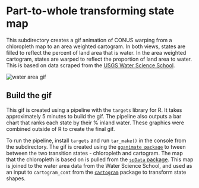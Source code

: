 # Part-to-whole transforming state map
This subdirectory creates a gif animation of CONUS warping from a chloropleth map to an area weighted cartogram. In both views, states are filled to reflect the percent of land area that is water. In the area weighted cartogram, states are warped to reflect the proportion of land area to water. This is based on data scraped from the [USGS Water Science School](https://www.usgs.gov/special-topics/water-science-school/science/how-wet-your-state-water-area-each-state).

![water area gif](out/state_by_inland_water.gif)

## Build the gif
This gif is created using a pipeline with the `targets` library for R. It takes approximately 5 minutes to build the gif. The pipeline also outputs a bar chart that ranks each state by their % inland water. These graphics were combined outside of R to create the final gif.

To run the pipeline, install `targets` and run `tar_make()` in the console from the subdirectory. The gif is created using the [`gganimate package`](https://gganimate.com/index.html) to tween between the two transition states - chloropleth and cartogram. The map that the chloropleth is based on is pulled from the [`spData` package](https://github.com/Nowosad/spData). This map is joined to the water area data from the Water Science School, and used as an input to `cartogram_cont` from the [`cartogram`](https://github.com/sjewo/cartogram) package to transform state shapes. 

